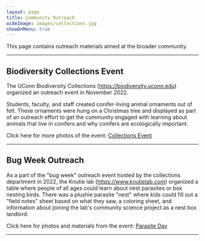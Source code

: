 ```yaml
---
layout: page
title: Community Outreach
wideImage: images/collections.jpg
showOnMenu: true
---
```

This page contains outreach materials aimed at the broader community.

<hr class="major"/>

## Biodiversity Collections Event

The UConn Biodiversity Collections (<a href="url">https://biodiversity.uconn.edu</a>) organized an outreach event in November 2022. 

Students, faculty, and staff created conifer-living animal ornaments out of felt. These ornaments were hung on a Christmas tree and displayed as part of an outreach effort to get the community engaged with learning about animals that live in conifers and why conifers are ecologically important.

Click here for more photos of the event: <a href="pdf/collections.pdf" target="_blank">Collections Event</a>


<hr class="major"/>

## Bug Week Outreach

As a part of the "bug week" outreach event hosted by the collections department in 2022, the Knutie lab (<a href="url">https://www.knutielab.com</a>) organized a table where people of all ages could learn about nest parasites or box nesting birds. There was a plushie parasite "nest" where kids could fill out a "field notes" sheet based on what they saw, a coloring sheet, and information about joining the lab's community science project as a nest box landlord.

Click here for photos and materials from the event: <a href="pdf/parasite-day.pdf" target="_blank">Parasite Day</a>


<hr class="major"/>
